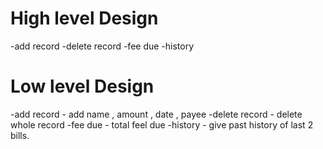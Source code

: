 # High level Design 
   -add record
   -delete record
   -fee due
   -history
  
# Low level Design
   -add record - add name , amount , date , payee
   -delete record - delete whole record
   -fee due - total feel due
   -history - give past history of last 2 bills.
